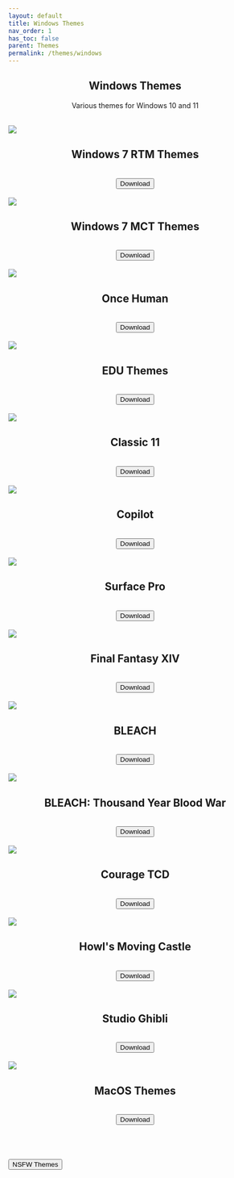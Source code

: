 ```yaml
---
layout: default
title: Windows Themes
nav_order: 1
has_toc: false
parent: Themes
permalink: /themes/windows
---
```


<div class="card">
    <div class="container">
        <h2 class="text-small" style="text-align:center">Windows Themes</h2>
        <p class="text-small" style="text-align:center">Various themes for Windows 10 and 11</p>
    </div>
</div>
<br />

<!-- 
{: .note }
> {: .opaque }
> 
>
> 
-->

<div class="gallery">
    <div class="card">
        <div class="responsive">
            <img src="https://the-back-room.info/assets/images/themes/sfw/WINDOWS-7-RTM-THEMES.jpg" />
        </div>
        <div class="container">
            <h2 class="text-small" style="text-align:center">Windows 7 RTM Themes</h2>
        </div>
        <br />
        <span class="fs-3">
            <div align="center" class="text-small">
                <a href="https://gitlab.com/the-back-room/Themes/-/archive/main/Themes-main.zip?path=Windows/SFW/Windows-7-RTM-Themes" target="_blank">
                    <button type="button" name="button" class="btn">Download</button>
                </a>
            </div>
        </span>
        <br />
    </div>
    <div class="card">
        <div class="responsive">
            <img src="https://the-back-room.info/assets/images/themes/sfw/WINDOWS-7-MCT-THEMES.jpg" />
        </div>
        <div class="container">
            <h2 class="text-small" style="text-align:center">Windows 7 MCT Themes</h2>
        </div>
        <br />
        <span class="fs-3">
            <div align="center" class="text-small">
                <a href="https://gitlab.com/the-back-room/Themes/-/archive/main/Themes-main.zip?path=Windows/SFW/Windows-7-MCT-Themes" target="_blank">
                    <button type="button" name="button" class="btn">Download</button>
                </a>
            </div>
        </span>
        <br />
    </div>
    <div class="card">
        <div class="responsive">
            <img src="https://the-back-room.info/assets/images/themes/sfw/ONCE-HUMAN.jpg" />
        </div>
        <div class="container">
            <h2 class="text-small" style="text-align:center">Once Human</h2>
        </div>
        <br />
        <span class="fs-3">
            <div align="center" class="text-small">
                <a href="https://gitlab.com/the-back-room/Themes/-/archive/main/Themes-main.zip?path=Windows/SFW/Once-Human" target="_blank">
                    <button type="button" name="button" class="btn">Download</button>
                </a>
            </div>
        </span>
        <br />
    </div>
    <div class="card">
        <div class="responsive">
            <img src="https://the-back-room.info/assets/images/themes/sfw/FLOWER_LIGHT.jpg" />
        </div>
        <div class="container">
            <h2 class="text-small" style="text-align:center">EDU Themes</h2>
        </div>
        <br />
        <span class="fs-3">
            <div align="center" class="text-small">
                <a href="https://gitlab.com/the-back-room/Themes/-/archive/main/Themes-main.zip?path=Windows/SFW/Windows-11-Hidden-EDU-Themes" target="_blank">
                    <button type="button" name="button" class="btn">Download</button>
                </a>
            </div>
        </span>
        <br />
    </div>
    <div class="card">
        <div class="responsive">
            <img src="https://the-back-room.info/assets/images/themes/sfw/CLASSIC-11.jpg" />
        </div>
        <div class="container">
            <h2 class="text-small" style="text-align:center">Classic 11</h2>
        </div>
        <br />
        <span class="fs-3">
            <div align="center" class="text-small">
                <a href="https://gitlab.com/the-back-room/Themes/-/archive/main/Themes-main.zip?path=Windows/SFW/Classic-11" target="_blank">
                    <button type="button" name="button" class="btn">Download</button>
                </a>
            </div>
        </span>
        <br />
    </div>
    <div class="card">
        <div class="responsive">
            <img src="https://the-back-room.info/assets/images/themes/sfw/COPILOT.jpg" />
        </div>
        <div class="container">
            <h2 class="text-small" style="text-align:center">Copilot</h2>
        </div>
        <br />
        <span class="fs-3">
            <div align="center" class="text-small">
                <a href="https://gitlab.com/the-back-room/Themes/-/archive/main/Themes-main.zip?path=Windows/SFW/Microsoft-Copilot" target="_blank">
                    <button type="button" name="button" class="btn">Download</button>
                </a>
            </div>
        </span>
        <br />
    </div>
    <div class="card">
        <div class="responsive">
            <img src="https://the-back-room.info/assets/images/themes/sfw/SURFACE-PRO.jpg" />
        </div>
        <div class="container">
            <h2 class="text-small" style="text-align:center">Surface Pro</h2>
        </div>
        <br />
        <span class="fs-3">
            <div align="center" class="text-small">
                <a href="https://gitlab.com/the-back-room/Themes/-/archive/main/Themes-main.zip?path=Windows/SFW/Microsoft-Surface-Pro" target="_blank">
                    <button type="button" name="button" class="btn">Download</button>
                </a>
            </div>
        </span>
        <br />
    </div>
    <div class="card">
        <div class="responsive">
            <img src="https://the-back-room.info/assets/images/themes/sfw/FFXIV.jpg" />
        </div>
        <div class="container">
            <h2 class="text-small" style="text-align:center">Final Fantasy XIV</h2>
        </div>
        <br />
        <span class="fs-3">
            <div align="center" class="text-small">
                <a href="https://gitlab.com/the-back-room/Themes/-/archive/main/Themes-main.zip?path=Windows/SFW/FFXIV" target="_blank">
                    <button type="button" name="button" class="btn">Download</button>
                </a>
            </div>
        </span>
        <br />
    </div>
    <div class="card">
        <div class="responsive">
            <img src="https://the-back-room.info/assets/images/themes/sfw/BLEACH.jpg" />
        </div>
        <div class="container">
            <h2 class="text-small" style="text-align:center">BLEACH</h2>
        </div>
        <br />
        <span class="fs-3">
            <div align="center" class="text-small">
                <a href="https://gitlab.com/the-back-room/Themes/-/archive/main/Themes-main.zip?path=Windows/SFW/BLEACH" target="_blank">
                    <button type="button" name="button" class="btn">Download</button>
                </a>
            </div>
        </span>
        <br />
    </div>
    <div class="card">
        <div class="responsive">
            <img src="https://the-back-room.info/assets/images/themes/sfw/BLEACH-TYBW.jpg" />
        </div>
        <div class="container">
            <h2 class="text-small" style="text-align:center">BLEACH: Thousand Year Blood War</h2>
        </div>
        <br />
        <span class="fs-3">
            <div align="center" class="text-small">
                <a href="https://gitlab.com/the-back-room/Themes/-/archive/main/Themes-main.zip?path=Windows/SFW/BLEACH-TYBW" target="_blank">
                    <button type="button" name="button" class="btn">Download</button>
                </a>
            </div>
        </span>
        <br />
    </div>
    <div class="card">
        <div class="responsive">
            <img src="https://the-back-room.info/assets/images/themes/sfw/COURAGE-TCD.jpg" />
        </div>
        <div class="container">
            <h2 class="text-small" style="text-align:center">Courage TCD</h2>
        </div>
        <br />
        <span class="fs-3">
            <div align="center" class="text-small">
                <a href="https://gitlab.com/the-back-room/Themes/-/archive/main/Themes-main.zip?path=Windows/SFW/Courage-TCD" target="_blank">
                    <button type="button" name="button" class="btn">Download</button>
                </a>
            </div>
        </span>
        <br />
    </div>
    <div class="card">
        <div class="responsive">
            <img src="https://the-back-room.info/assets/images/themes/sfw/HOWLS-MOVING-CASTLE.jpg" />
        </div>
        <div class="container">
            <h2 class="text-small" style="text-align:center">Howl's Moving Castle</h2>
        </div>
        <br />
        <span class="fs-3">
            <div align="center" class="text-small">
                <a href="https://gitlab.com/the-back-room/Themes/-/archive/main/Themes-main.zip?path=Windows/SFW/Howls-Moving-Castle" target="_blank">
                    <button type="button" name="button" class="btn">Download</button>
                </a>
            </div>
        </span>
        <br />
    </div>
    <div class="card">
        <div class="responsive">
            <img src="https://the-back-room.info/assets/images/themes/sfw/STUDIO-GHIBLI.jpg" />
        </div>
        <div class="container">
            <h2 class="text-small" style="text-align:center">Studio Ghibli</h2>
        </div>
        <br />
        <span class="fs-3">
            <div align="center" class="text-small">
                <a href="https://gitlab.com/the-back-room/Themes/-/archive/main/Themes-main.zip?path=Windows/SFW/Studio-Ghibli" target="_blank">
                    <button type="button" name="button" class="btn">Download</button>
                </a>
            </div>
        </span>
        <br />
    </div>
    <div class="card">
        <div class="responsive">
            <img src="https://the-back-room.info/assets/images/themes/sfw/macos-themes-for-windows/BIGSUR_LIGHT.jpg" />
        </div>
        <div class="container">
            <h2 class="text-small" style="text-align:center">MacOS Themes</h2>
        </div>
        <br />
        <span class="fs-3">
            <div align="center" class="text-small">
                <a href="https://gitlab.com/the-back-room/Themes/-/archive/main/Themes-main.zip?path=Windows/SFW/MacOS-Themes-for-Windows" target="_blank">
                    <button type="button" name="button" class="btn">Download</button>
                </a>
            </div>
        </span>
        <br />
    </div>
</div>
<br /><br />
<!-- ////////////////////////////////////////////////////////////////////////////////////////////////////////////////////// -->
<br />
<a href="/themes/windows/nsfw">
    <button type="button" name="button" class="btn">NSFW Themes</button>
</a>
<br />
<!-- ////////////////////////////////////////////////////////////////////////////////////////////////////////////////////// -->